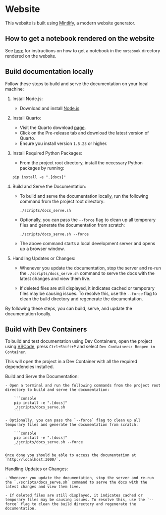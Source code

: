 # Website

This website is built using [Mintlify](https://mintlify.com/docs/quickstart), a modern website generator.

## How to get a notebook rendered on the website

See [here](https://github.com/ag2ai/ag2/blob/main/notebook/contributing.md#how-to-get-a-notebook-displayed-on-the-website) for instructions on how to get a notebook in the `notebook` directory rendered on the website.

## Build documentation locally

Follow these steps to build and serve the documentation on your local machine:

1. Install Node.js:
    - Download and install [Node.js](https://nodejs.org/en/download/)

2.  Install Quarto:
    - Visit the Quarto download [page](https://quarto.org/docs/download/).
    - Click on the Pre-release tab and download the latest version of Quarto.
    - Ensure you install version `1.5.23` or higher.

3. Install Required Python Packages:
    - From the project root directory, install the necessary Python packages by running:

    ```console
    pip install -e ".[docs]"
    ```

4. Build and Serve the Documentation:

    - To build and serve the documentation locally, run the following command from the project root directory:

        ```console
        ./scripts/docs_serve.sh
        ```

    - Optionally, you can pass the `--force` flag to clean up all temporary files and generate the documentation from scratch:

        ```console
        ./scripts/docs_serve.sh --force
        ```

    - The above command starts a local development server and opens up a browser window.

5. Handling Updates or Changes:

    - Whenever you update the documentation, stop the server and re-run the `./scripts/docs_serve.sh` command to serve the docs with the latest changes and view them live.

    - If deleted files are still displayed, it indicates cached or temporary files may be causing issues. To resolve this, use the `--force` flag to clean the build directory and regenerate the documentation.

By following these steps, you can build, serve, and update the documentation locally.

## Build with Dev Containers

To build and test documentation using Dev Containers, open the project using [VSCode](https://code.visualstudio.com/), press `Ctrl+Shift+P` and select `Dev Containers: Reopen in Container`.

This will open the project in a Dev Container with all the required dependencies installed.

Build and Serve the Documentation:

    - Open a terminal and run the following commands from the project root directory to build and serve the documentation:

        ```console
        pip install -e ".[docs]"
        ./scripts/docs_serve.sh
        ```

    - Optionally, you can pass the `--force` flag to clean up all temporary files and generate the documentation from scratch:

        ```console
        pip install -e ".[docs]"
        ./scripts/docs_serve.sh --force
        ```

    Once done you should be able to access the documentation at `http://localhost:3000/`.

Handling Updates or Changes:

    - Whenever you update the documentation, stop the server and re-run the `./scripts/docs_serve.sh` command to serve the docs with the latest changes and view them live.

    - If deleted files are still displayed, it indicates cached or temporary files may be causing issues. To resolve this, use the `--force` flag to clean the build directory and regenerate the documentation.
